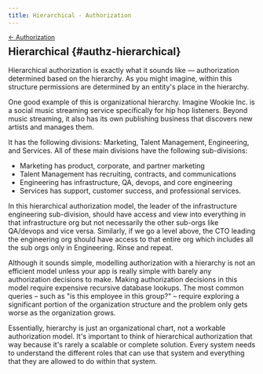 ```yaml
---
title: Hierarchical - Authorization
---
```


<div style="font-size: 0.9em; margin-bottom: -20px;"><a href="/books/api-security/authz/">&larr; Authorization</a></div>

## Hierarchical {#authz-hierarchical}

Hierarchical authorization is exactly what it sounds like — authorization determined based on the hierarchy. As you might imagine, within this structure permissions are determined by an entity's place in the hierarchy.

One good example of this is organizational hierarchy. Imagine Wookie Inc. is a social music streaming service specifically for hip hop listeners. Beyond music streaming, it also has its own publishing business that discovers new artists and manages them.

It has the following divisions: Marketing, Talent Management, Engineering, and Services. All of these main divisions have the following sub-divisions:

* Marketing has product, corporate, and partner marketing
* Talent Management has recruiting, contracts, and communications
* Engineering has infrastructure, QA, devops, and core engineering
* Services has support, customer success, and professional services.

In this hierarchical authorization model, the leader of the infrastructure engineering sub-division, should have access and view into everything in that infrastructure org but not necessarily the other sub-orgs like QA/devops and vice versa. Similarly, if we go a level above, the CTO leading the engineering org should have access to that entire org which includes all the sub orgs only in Engineering. Rinse and repeat.

Although it sounds simple, modelling authorization with a hierarchy is not an efficient model unless your app is really simple with barely any authorization decisions to make. Making authorization decisions in this model require expensive recursive database lookups. The most common queries – such as "is this employee in this group?" – require exploring a significant portion of the organization structure and the problem only gets worse as the organization grows.

Essentially, hierarchy is just an organizational chart, not a workable authorization model. It's important to think of hierarchical authorization that way because it's rarely a scalable or complete solution. Every system needs to understand the different roles that can use that system and everything that they are allowed to do within that system.
